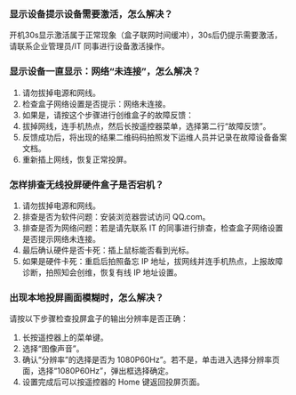 
### 显示设备提示设备需要激活，怎么解决？
开机30s显示激活属于正常现象（盒子联网时间缓冲），30s后仍提示需要激活，请联系企业管理员/IT 同事进行设备激活操作。

### 显示设备一直显示：网络“未连接”，怎么解决？
1.	请勿拔掉电源和网线。
2.	检查盒子网络设置是否提示：网络未连接。
3.	如果是，请按这个步骤进行创维盒子的故障反馈： 
 1. 拔掉网线，连手机热点，然后长按遥控器菜单，选择第二行“故障反馈”。
 2. 反馈成功后，将出现的结果二维码码拍照发下运维人员并记录在故障设备备案文档。
 3. 重新插上网线，恢复正常投屏。

### 怎样排查无线投屏硬件盒子是否宕机？
1. 请勿拔掉电源和网线。
2. 排查是否为软件问题：安装浏览器尝试访问 QQ.com。
3. 排查是否为网络问题：若是请先联系 IT 的同事进行排查，检查盒子网络设置是否提示网络未连接。 
4. 最后确认硬件是否卡死：插上鼠标能否看到光标。 
5. 如果是硬件卡死：重启后拍照备忘 IP 地址，拔网线并连手机热点，上报故障诊断，拍照知会创维，恢复有线 IP 地址设置。


### 出现本地投屏画面模糊时，怎么解决？
请按以下步骤检查投屏盒子的输出分辨率是否正确：
1. 长按遥控器上的菜单键。
2. 选择“图像声音”。
3. 确认“分辨率”的选择是否为 1080P60Hz”。若不是，单击进入选择分辨率页面，选择“1080P60Hz”，弹出框选择确定。
4. 设置完成后可以按遥控器的 Home 键返回投屏页面。
